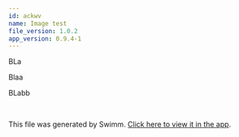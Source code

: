 ```yaml
---
id: ackwv
name: Image test
file_version: 1.0.2
app_version: 0.9.4-1
---
```


BLa

Blaa

BLabb

<br/>

This file was generated by Swimm. [Click here to view it in the app](http://localhost:5000/repos/ls4DA2fLasmQuEbT4ipw/docs/ackwv).